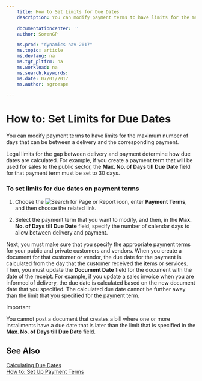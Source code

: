 ```yaml
---
    title: How to Set Limits for Due Dates
    description: You can modify payment terms to have limits for the maximum number of days that can be between a delivery and the corresponding payment.

    documentationcenter: ''
    author: SorenGP

    ms.prod: "dynamics-nav-2017"
    ms.topic: article
    ms.devlang: na
    ms.tgt_pltfrm: na
    ms.workload: na
    ms.search.keywords:
    ms.date: 07/01/2017
    ms.author: sgroespe

---
```

# How to: Set Limits for Due Dates
You can modify payment terms to have limits for the maximum number of days that can be between a delivery and the corresponding payment.  

 Legal limits for the gap between delivery and payment determine how due dates are calculated. For example, if you create a payment term that will be used for sales to the public sector, the **Max. No. of Days till Due Date** field for that payment term must be set to 30 days.  

### To set limits for due dates on payment terms  

1.  Choose the ![Search for Page or Report](media/ui-search/search_small.png "Search for Page or Report icon") icon, enter **Payment Terms**, and then choose the related link.  

2.  Select the payment term that you want to modify, and then, in the **Max. No. of Days till Due Date** field, specify the number of calendar days to allow between delivery and payment.  

 Next, you must make sure that you specify the appropriate payment terms for your public and private customers and vendors. When you create a document for that customer or vendor, the due date for the payment is calculated from the day that the customer received the items or services. Then, you must update the **Document Date** field for the document with the date of the receipt. For example, if you update a sales invoice when you are informed of delivery, the due date is calculated based on the new document date that you specified. The calculated due date cannot be further away than the limit that you specified for the payment term.  

> [!IMPORTANT]  
>  You cannot post a document that creates a bill where one or more installments have a due date that is later than the limit that is specified in the **Max. No. of Days till Due Date** field.  

## See Also  
 [Calculating Due Dates](calculating-due-dates.md)   
 [How to: Set Up Payment Terms](../../how-to-set-up-payment-terms.md)
